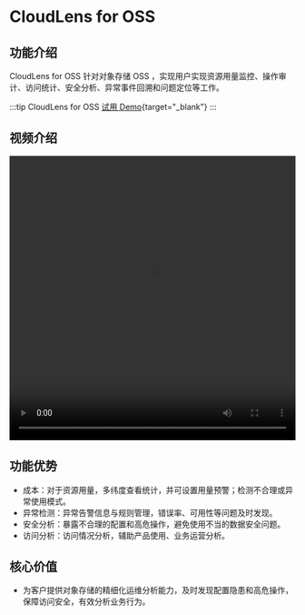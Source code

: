 # CloudLens for OSS

## 功能介绍

CloudLens for OSS 针对对象存储 OSS ，实现用户实现资源用量监控、操作审计、访问统计、安全分析、异常事件回溯和问题定位等工作。

:::tip CloudLens for OSS
[试用 Demo](/playground/demo.html?dest=/lognext/app/oss_lens){target="_blank"}
:::

## 视频介绍

<video src="https://static-aliyun-doc.oss-cn-hangzhou.aliyuncs.com/file-manage-files/zh-CN/20230806/uvbw/CloudLens for OSS.mp4" controls="controls" width="100%" height="500" autoplay="autoplay">
您的浏览器不支持 video 标签。
</video>

## 功能优势

- 成本：对于资源用量，多纬度查看统计，并可设置用量预警；检测不合理或异常使用模式。
- 异常检测：异常告警信息与规则管理，错误率、可用性等问题及时发现。
- 安全分析：暴露不合理的配置和高危操作，避免使用不当的数据安全问题。
- 访问分析：访问情况分析，辅助产品使用、业务运营分析。

## 核心价值

- 为客户提供对象存储的精细化运维分析能力，及时发现配置隐患和高危操作，保障访问安全，有效分析业务行为。

